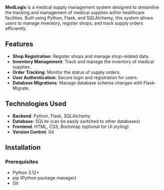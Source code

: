 **MedLogix** is a medical supply management system designed to streamline the tracking and management of medical supplies within healthcare facilities. Built using Python, Flask, and SQLAlchemy, this system allows users to manage inventory, register shops, and track supply orders efficiently.

## **Features**

- **Shop Registration**: Register shops and manage shop-related data.
- **Inventory Management**: Track and manage the inventory of medical supplies.
- **Order Tracking**: Monitor the status of supply orders.
- **User Authentication**: Secure login and registration for users.
- **Database Migrations**: Manage database schema changes with Flask-Migrate.

## **Technologies Used**

- **Backend**: Python, Flask, SQLAlchemy
- **Database**: SQLite (can be easily switched to other databases)
- **Frontend**: HTML, CSS, Bootstrap (optional for UI styling)
- **Version Control**: Git

## **Installation**

### **Prerequisites**

- Python 3.12+
- pip (Python package manager)
- Git
